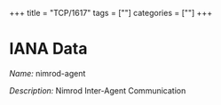 +++
title = "TCP/1617"
tags = [""]
categories = [""]
+++

# IANA Data

_Name:_ nimrod-agent

_Description:_ Nimrod Inter-Agent Communication

